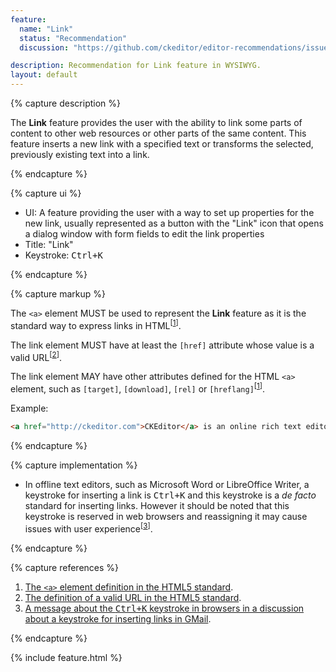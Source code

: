 ```yaml
---
feature:
  name: "Link"
  status: "Recommendation"
  discussion: "https://github.com/ckeditor/editor-recommendations/issues/10"

description: Recommendation for Link feature in WYSIWYG.
layout: default
---
```


{% capture description %}

The **Link** feature provides the user with the ability to link some parts of content to other web resources or other parts of the same content. This feature inserts a new link with a specified text or transforms the selected, previously existing text into a link.

{% endcapture %}

{% capture ui %}

 * UI: A feature providing the user with a way to set up properties for the new link, usually represented as a button with the "<i class="fa fa-link" title="Link" aria-hidden="true"></i><span class="sr-only">Link</span>" icon that opens a dialog window with form fields to edit the link properties
 * Title: "Link"
 * Keystroke: <kbd>Ctrl+K</kbd>

{% endcapture %}

{% capture markup %}

The `<a>` element MUST be used to represent the **Link** feature as it is the standard way to express links in HTML<sup>[[1](#ref1)]</sup>.

The link element MUST have at least the `[href]` attribute whose value is a valid URL<sup>[[2](#ref2)]</sup>.

The link element MAY have other attributes defined for the HTML `<a>` element, such as `[target]`, `[download]`, `[rel]` or `[hreflang]`<sup>[[1](#ref1)]</sup>.

Example:

```html
<a href="http://ckeditor.com">CKEditor</a> is an online rich text editor.
```

{% endcapture %}

{% capture implementation %}

* In offline text editors, such as Microsoft Word or LibreOffice Writer, a keystroke for inserting a link is <kbd>Ctrl+K</kbd> and this keystroke is a _de facto_ standard for inserting links. However it should be noted that this keystroke is reserved in web browsers and reassigning it may cause issues with user experience<sup>[[3](#ref3)]</sup>.

{% endcapture %}

{% capture references %}

1. <a id="ref1"></a>[The `<a>` element definition in the HTML5 standard](http://www.w3.org/TR/html5/text-level-semantics.html#the-a-element).
2. <a id="ref2"></a>[The definition of a valid URL in the HTML5 standard](http://www.w3.org/TR/html5/infrastructure.html#urls).
3. <a id="ref3"></a>[A message about the <kbd>Ctrl+K</kbd> keystroke in browsers in a discussion about a keystroke for inserting links in GMail](https://productforums.google.com/d/msg/gmail/np9xeA97kBk/HSWwZFnDHS0J).

{% endcapture %}

{% include feature.html %}
